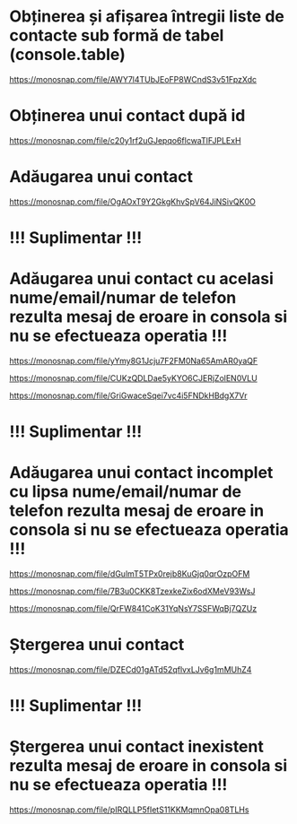 # Obținerea și afișarea întregii liste de contacte sub formă de tabel (console.table)

https://monosnap.com/file/AWY7l4TUbJEoFP8WCndS3v51FpzXdc

# Obținerea unui contact după id

https://monosnap.com/file/c20y1rf2uGJepqo6flcwaTlFJPLExH

# Adăugarea unui contact

https://monosnap.com/file/OgAOxT9Y2GkgKhvSpV64JiNSivQK0O

# !!! Suplimentar !!!

# Adăugarea unui contact cu acelasi nume/email/numar de telefon rezulta mesaj de eroare in consola si nu se efectueaza operatia !!!

https://monosnap.com/file/yYmy8G1Jcju7F2FM0Na65AmAR0yaQF

https://monosnap.com/file/CUKzQDLDae5yKYO6CJERjZolEN0VLU

https://monosnap.com/file/GriGwaceSqei7vc4i5FNDkHBdgX7Vr

# !!! Suplimentar !!!

# Adăugarea unui contact incomplet cu lipsa nume/email/numar de telefon rezulta mesaj de eroare in consola si nu se efectueaza operatia !!!

https://monosnap.com/file/dGulmT5TPx0rejb8KuGjq0qrOzpOFM

https://monosnap.com/file/7B3u0CKK8TzexkeZix6odXMeV93WsJ

https://monosnap.com/file/QrFW841CoK31YqNsY7SSFWqBj7QZUz

# Ștergerea unui contact

https://monosnap.com/file/DZECd01gATd52qflvxLJv6g1mMUhZ4

# !!! Suplimentar !!!

# Ștergerea unui contact inexistent rezulta mesaj de eroare in consola si nu se efectueaza operatia !!!

https://monosnap.com/file/pIRQLLP5fIetS11KKMqmnOpa08TLHs

<!-- ! Este facuta si cu readline si se poate folosi si cu nodemon !!! -->
<!-- * Am comentat commanderul initial ! -->
